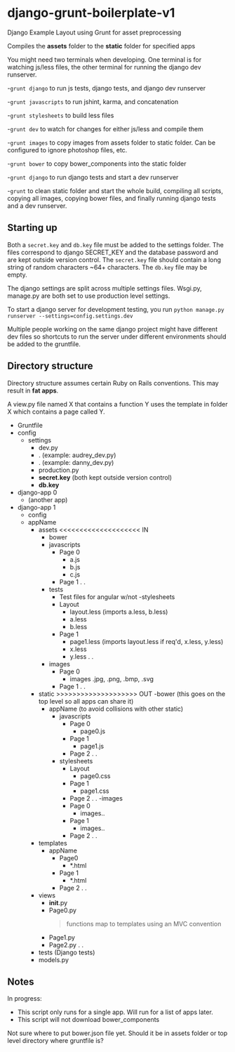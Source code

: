 django-grunt-boilerplate-v1
===========================

Django Example Layout using Grunt for asset preprocessing
    
Compiles the **assets** folder to the **static** folder for specified apps


You might need two terminals when developing. One terminal is for watching js/less files,
the other terminal for running the django dev runserver.

-`grunt django` to run js tests, django tests, and django dev runserver                    

-`grunt javascripts` to run jshint, karma, and concatenation

-`grunt stylesheets` to build less files

-`grunt dev` to watch for changes for either js/less and compile them 

-`grunt images` to copy images from assets folder to static folder. Can be configured to ignore photoshop files, etc.

-`grunt bower` to copy bower_components into the static folder

-`grunt django` to run django tests and start a dev runserver

-`grunt` to clean static folder and start the whole build, compiling all scripts, copying
all images, copying bower files, and finally running django tests and a dev runserver.


Starting up
-------------

Both a `secret.key` and `db.key` file must be added to the settings folder. The files correspond
to django SECRET_KEY and the database password and are kept outside version control. The `secret.key` file should contain a long string of random characters ~64+ characters. The `db.key` file may be empty.

The django settings are split across multiple settings files.
Wsgi.py, manage.py are both set to use production level settings.

To start a django server for development testing, you run
`python manage.py runserver --settings=config.settings.dev`

Multiple people working on the same django project might have different dev files so shortcuts to run
the server under different environments should be added to the gruntfile.


Directory structure
--------------------

Directory structure assumes certain Ruby on Rails conventions. This may result in **fat apps**. 

A view.py file named X that contains a function Y uses the template in folder X which contains a page called Y.


- Gruntfile
- config
    - settings
        - dev.py 
        - . (example: audrey_dev.py)
        - . (example: danny_dev.py)
        - production.py
        - **secret.key** (both kept outside version control)
        - **db.key**
- django-app 0
    - (another app)
- django-app 1
    - config
    - appName
        - assets <<<<<<<<<<<<<<<<<<<< IN 
            - bower
            - javascripts
                - Page 0
                    - a.js
                    - b.js
                    - c.js
                - Page 1
                .
                .
            - tests
                - Test files for angular w/not
            -stylesheets
                - Layout
                    - layout.less (imports a.less, b.less)
                    - a.less 
                    - b.less
                - Page 1
                    - page1.less (imports layout.less if req'd, x.less, y.less)
                    - x.less
                    - y.less
                .
                .
            - images
                - Page 0
                    - images .jpg, .png, .bmp, .svg
                - Page 1
                .
                .
        - static >>>>>>>>>>>>>>>>>>>> OUT
            -bower (this goes on the top level so all apps can share it)
            - appName (to avoid collisions with other static)
                - javascripts
                    - Page 0
                        - page0.js 
                    - Page 1
                        - page1.js
                    - Page 2
                    .
                    .
                - stylesheets
                    - Layout
                        - page0.css
                    - Page 1
                        - page1.css
                    - Page 2
                    .
                    .
                -images
                    - Page 0 
                        - images..
                    - Page 1
                        - images..
                    - Page 2
                    .
                    .
        - templates
            - appName
                - Page0
                    - *.html
                - Page 1
                    - *.html
                - Page 2
                .
                .
        - views
            - __init__.py
            - Page0.py 
                > functions map to templates using an MVC convention
            - Page1.py
            - Page2.py
            .
            .
        - tests (Django tests)
        - models.py





Notes
--------------
In progress: 

- This script only runs for a single app. Will run for a list of apps later.
- This script will not download bower_components

Not sure where to put bower.json file yet. Should it be in assets folder or top
level directory where gruntfile is?
